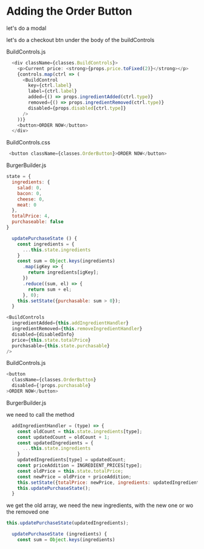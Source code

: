 # Adding the Order Button

let's do a modal

let's do a checkout btn under the body of the buildControls

BuildControls.js

```js
  <div className={classes.BuildControls}>
    <p>Current price: <strong>{props.price.toFixed(2)}</strong></p>
    {controls.map(ctrl => (
      <BuildControl 
        key={ctrl.label} 
        label={ctrl.label}
        added={() => props.ingredientAdded(ctrl.type)}
        removed={() => props.ingredientRemoved(ctrl.type)}
        disabled={props.disabled[ctrl.type]}
      />
    ))}
    <button>ORDER NOW</button>
  </div>
```

BuildControls.css

```js
 <button className={classes.OrderButton}>ORDER NOW</button>
```

BurgerBuilder.js

```js  
state = {
  ingredients: {
    salad: 0,
    bacon: 0,
    cheese: 0,
    meat: 0
  },
  totalPrice: 4,
  purchaseable: false
}
```

```js
  updatePurchaseState () {
    const ingredients = {
      ...this.state.ingredients
    }
    const sum = Object.keys(ingredients)
      .map(igKey => {
        return ingredients[igKey];
      })
      .reduce((sum, el) => {
        return sum + el;
      }, 0);
    this.setState({purchasable: sum > 0});
  }
```

```js
<BuildControls 
  ingredientAdded={this.addIngredientHandler} 
  ingredientRemoved={this.removeIngredientHandler} 
  disabled={disabledInfo}
  price={this.state.totalPrice}
  purchasable={this.state.purchasable}
/>
```

BuildControls.js

```js
<button 
  className={classes.OrderButton}
  disabled={!props.purchasable}
>ORDER NOW</button>
```

BurgerBuilder.js

we need to call the method

```js
  addIngredientHandler = (type) => {
    const oldCount = this.state.ingredients[type];
    const updatedCount = oldCount + 1;
    const updatedIngredients = {
      ...this.state.ingredients
    }
    updatedIngredients[type] = updatedCount;
    const priceAddition = INGREDIENT_PRICES[type];
    const oldPrice = this.state.totalPrice;
    const newPrice = oldPrice + priceAddition;
    this.setState({totalPrice: newPrice, ingredients: updatedIngredients});
    this.updatePurchaseState();
  }
```

we get the old array, we need the new ingredients, with the new one or wo the removed one

```js
this.updatePurchaseState(updatedIngredients);
```

```js
  updatePurchaseState (ingredients) {
    const sum = Object.keys(ingredients)
```


